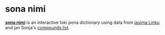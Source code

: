 # sona nimi

[**sona nimi**](https://nimi.dan.onl) is an interactive toki pona dictionary using data from [jasima Linku](https://lipu-linku.github.io/about/jasima/) and jan Sonja's [compounds list](https://tokipona.org/compounds.txt).

